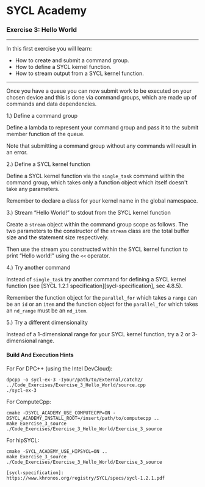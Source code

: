 # SYCL Academy

### Exercise 3: Hello World

---

In this first exercise you will learn:
* How to create and submit a command group.
* How to define a SYCL kernel function.
* How to stream output from a SYCL kernel function.

---

Once you have a queue you can now submit work to be executed on your chosen
device and this is done via command groups, which are made up of commands and
data dependencies.

1.) Define a command group

Define a lambda to represent your command group and pass it to the submit member
function of the queue.

Note that submitting a command group without any commands will result in an
error.

2.) Define a SYCL kernel function

Define a SYCL kernel function via the `single_task` command within the command
group, which takes only a function object which itself doesn't take any
parameters.

Remember to declare a class for your kernel name in the global namespace.

3.) Stream “Hello World!” to stdout from the SYCL kernel function

Create a `stream` object within the command group scope as follows. The two
parameters to the constructor of the `stream` class are the total buffer size
and the statement size respectively.

Then use the stream you constructed within the SYCL kernel function to print
“Hello world!” using the `<<` operator.

4.) Try another command

Instead of `single_task` try another command for defining a SYCL kernel function
(see [SYCL 1.2.1 specification][sycl-specification], sec 4.8.5).

Remember the function object for the `parallel_for` which takes a `range` can be
an `id` or an `item` and the function object for the `parallel_for` which takes
an `nd_range` must be an `nd_item`.

5.) Try a different dimensionality

Instead of a 1-dimensional range for your SYCL kernel function, try a 2 or
3-dimensional range.

#### Build And Execution Hints

For For DPC++ (using the Intel DevCloud):
```
dpcpp -o sycl-ex-3 -Iyour/path/to/External/catch2/ ../Code_Exercises/Exercise_3_Hello_World/source.cpp
./sycl-ex-3
```

For ComputeCpp:
```
cmake -DSYCL_ACADEMY_USE_COMPUTECPP=ON -DSYCL_ACADEMY_INSTALL_ROOT=/insert/path/to/computecpp ..
make Exercise_3_source
./Code_Exercises/Exercise_3_Hello_World/Exercise_3_source
```

For hipSYCL:
```
cmake -SYCL_ACADEMY_USE_HIPSYCL=ON ..
make Exercise_3_source
./Code_Exercises/Exercise_3_Hello_World/Exercise_3_source

[sycl-specification]: https://www.khronos.org/registry/SYCL/specs/sycl-1.2.1.pdf
